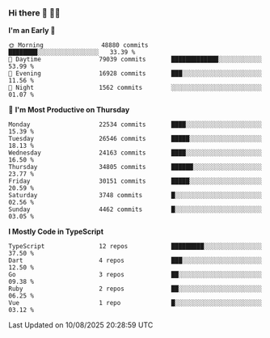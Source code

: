 ### Hi there 👋 🧑‍💻



<!--START_SECTION:waka-->
**I'm an Early 🐤** 

```text
🌞 Morning                48880 commits       ████████░░░░░░░░░░░░░░░░░   33.39 % 
🌆 Daytime                79039 commits       █████████████░░░░░░░░░░░░   53.99 % 
🌃 Evening                16928 commits       ███░░░░░░░░░░░░░░░░░░░░░░   11.56 % 
🌙 Night                  1562 commits        ░░░░░░░░░░░░░░░░░░░░░░░░░   01.07 % 
```
📅 **I'm Most Productive on Thursday** 

```text
Monday                   22534 commits       ████░░░░░░░░░░░░░░░░░░░░░   15.39 % 
Tuesday                  26546 commits       █████░░░░░░░░░░░░░░░░░░░░   18.13 % 
Wednesday                24163 commits       ████░░░░░░░░░░░░░░░░░░░░░   16.50 % 
Thursday                 34805 commits       ██████░░░░░░░░░░░░░░░░░░░   23.77 % 
Friday                   30151 commits       █████░░░░░░░░░░░░░░░░░░░░   20.59 % 
Saturday                 3748 commits        █░░░░░░░░░░░░░░░░░░░░░░░░   02.56 % 
Sunday                   4462 commits        █░░░░░░░░░░░░░░░░░░░░░░░░   03.05 % 
```


**I Mostly Code in TypeScript** 

```text
TypeScript               12 repos            █████████░░░░░░░░░░░░░░░░   37.50 % 
Dart                     4 repos             ███░░░░░░░░░░░░░░░░░░░░░░   12.50 % 
Go                       3 repos             ██░░░░░░░░░░░░░░░░░░░░░░░   09.38 % 
Ruby                     2 repos             ██░░░░░░░░░░░░░░░░░░░░░░░   06.25 % 
Vue                      1 repo              █░░░░░░░░░░░░░░░░░░░░░░░░   03.12 % 
```




 Last Updated on 10/08/2025 20:28:59 UTC
<!--END_SECTION:waka-->


